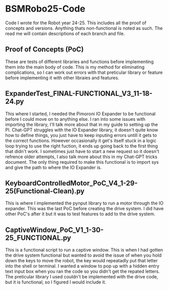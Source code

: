 # BSMRobo25-Code
Code I wrote for the Robot year 24-25. This includes all the proof of concepts and versions. Anything thats non-functional is noted as such.
The read me will contain descriptions of each branch and file.

Proof of Concepts (PoC)
---
These are tests of different libraries and functions before implementing them into the main body of code. This is my method for eliminating 
complications, so I can work out errors with that preticular library or feature before implementing it with other libraies and features.

ExpanderTest_FINAL-FUNCTIONAL_V3_11-18-24.py
----
This where I started, I needed the Pimoroni IO Expander to be functional before I could move on to anything else. I ran into some issues 
with importing the library, I'll talk more about that in my guide to setting up the PI. Chat-GPT struggles with the IO Expander library, it 
doesn't quite know how to define things, you just have to keep inputing errors untill it gets to the correct functions. However occasionally 
it get's itself stuck in a logic loop trying to use the right fuction, it ends up going back to the first thing that didn't work. I 
sometimes just have to start a new request so it doesn't refrence older attempts, I also talk more about this in my Chat-GPT tricks 
document. The only thing required to make this functional is to import sys and give the path to where the IO Expander is.

KeyboardControlledMotor_PoC_V4_1-29-25(Functional-Clean).py
----
This is where I implemented the pynput library to run a motor through the IO expander. This was the last PoC before creating the drive 
system. I did have other PoC's after it but it was to test features to add to the drive system. 

CaptiveWindow_PoC_V1_1-30-25_FUNCTIONAL.py
----
This is a functional script to run a captive window. This is when I had gotten the drive system functional but wanted to avoid the issue of 
when you hold down the keys to move the robot, the key would repeatadly put that letter into the shell or terminal. I wanted a window to pop 
up with a hidden entry text input box when you ran the code so you didn't get the repated letters. The preticular library I used couldn't be 
implemented with the drive code, but it is functional, so I figured I would include it.
